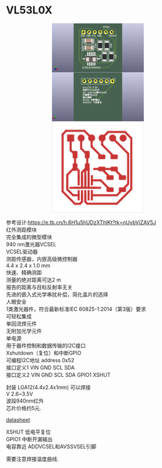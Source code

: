 # VL53L0X  

<img src="./VL53L0X_F.png" style="display:block; margin:auto; width:50%;" />
<img src="./VL53L0X_B.png" style="display:block; margin:auto; width:50%;" />
<img src="./VL53L0X-F_Cu.svg" style="display:block; margin:auto; width:50%;" />
  
参考设计:https://e.tb.cn/h.6H1u5hUDzXThlKt?tk=nUvbVjZAV5J  
红外测距模块  
完全集成的微型模块  
940 nm激光器VCSEL  
VCSEL驱动器  
测距传感器，内嵌高级微控制器  
4.4 x 2.4 x 1.0 mm  
快速、精确测距  
测量的绝对距离可达2 m  
报告的距离与目标反射率无关  
先进的嵌入式光学串扰补偿，简化盖片的选择  
人眼安全  
1类激光器件，符合最新标准IEC 60825-1:2014（第3版）要求  
可轻松集成  
单回流焊元件  
无附加光学元件  
单电源  
用于器件控制和数据传输的I2C接口  
Xshutdown（复位）和中断GPIO  
可编程I2C地址 address 0x52  
接口定义1 VIN GND SCL SDA  
接口定义2 VIN GND SCL SDA GPIO1 XSHUT  
  
封装  LGA12(4.4x2.4x1mm) 可以焊接  
V 2.6~3.5V  
波段940nm红外  
芯片价格约5元.  
  
[datasheet](https://www.st.com.cn/zh/imaging-and-photonics-solutions/vl53l0x.html)  
  
XSHUT 低电平复位  
GPIO1 中断开漏输出  
电容靠近 ADDVCSEL和AVSSVSEL引脚  
  
需要注意焊接温度曲线.  
